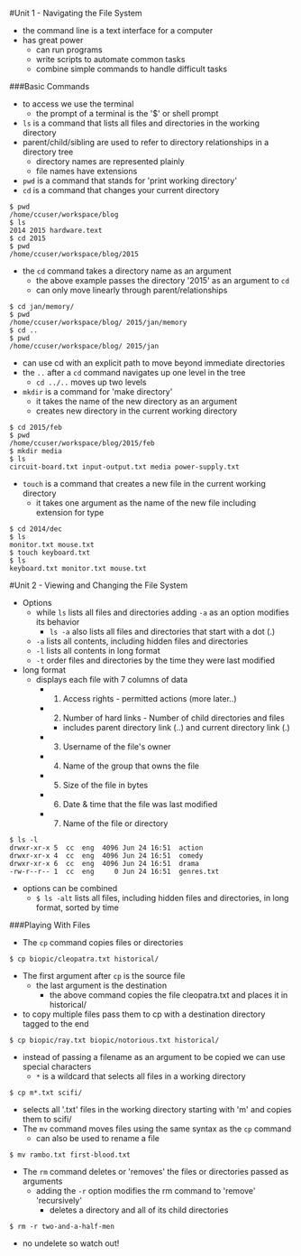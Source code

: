 #Unit 1 - Navigating the File System

- the command line is a text interface for a computer
- has great power
    - can run programs
    - write scripts to automate common tasks
    - combine simple commands to handle difficult tasks

###Basic Commands
- to access we use the terminal
    - the prompt of a terminal is the '$' or shell prompt
- ```ls``` is a command that lists all files and directories in the working directory
- parent/child/sibling are used to refer to directory relationships in a directory tree
    - directory names are represented plainly
    - file names have extensions
- ```pwd``` is a command that stands for 'print working directory'
- ```cd``` is a command that changes your current directory
```
$ pwd
/home/ccuser/workspace/blog
$ ls
2014 2015 hardware.text
$ cd 2015
$ pwd
/home/ccuser/workspace/blog/2015
```
- the ```cd``` command takes a directory name as an argument
    - the above example passes the directory '2015' as an argument to ```cd```
    - can only move linearly through parent/relationships
```
$ cd jan/memory/
$ pwd
/home/ccuser/workspace/blog/ 2015/jan/memory
$ cd ..
$ pwd
/home/ccuser/workspace/blog/ 2015/jan
```
- can use cd with an explicit path to move beyond immediate directories
- the ```..``` after a ```cd``` command navigates up one level in the tree
    - ```cd ../..``` moves up two levels
- ```mkdir``` is a command for 'make directory'
    - it takes the name of the new directory as an argument
    - creates new directory in the current working directory
```
$ cd 2015/feb
$ pwd
/home/ccuser/workspace/blog/2015/feb
$ mkdir media
$ ls
circuit-board.txt input-output.txt media power-supply.txt
```
- ```touch``` is a command that creates a new file in the current working directory
    - it takes one argument as the name of the new file including extension for type
```
$ cd 2014/dec
$ ls
monitor.txt mouse.txt
$ touch keyboard.txt
$ ls
keyboard.txt monitor.txt mouse.txt
```

#Unit 2 - Viewing and Changing the File System

- Options
    - while ```ls``` lists all files and directories adding ```-a``` as an option modifies its behavior
        - ```ls -a``` also lists all files and directories that start with a dot (.)
    - ```-a``` lists all contents, including hidden files and directories
    - ```-l``` lists all contents in long format
    - ```-t``` order files and directories by the time they were last modified
- long format
    - displays each file with 7 columns of data
        - 1. Access rights - permitted actions (more later..)
        - 2. Number of hard links - Number of child directories and files
            - includes parent directory link (..) and current directory link (.)
        - 3. Username of the file's owner
        - 4. Name of the group that owns the file
        - 5. Size of the file in bytes
        - 6. Date & time that the file was last modified
        - 7. Name of the file or directory
```
$ ls -l
drwxr-xr-x 5  cc  eng  4096 Jun 24 16:51  action
drwxr-xr-x 4  cc  eng  4096 Jun 24 16:51  comedy
drwxr-xr-x 6  cc  eng  4096 Jun 24 16:51  drama
-rw-r--r-- 1  cc  eng     0 Jun 24 16:51  genres.txt
```
- options can be combined
    - ```$ ls -alt``` lists all files, including hidden files and directories, in long format, sorted by time

###Playing With Files
- The ```cp``` command copies files or directories
```
$ cp biopic/cleopatra.txt historical/
```
- The first argument after ```cp``` is the source file
    - the last argument is the destination
        - the above command copies the file cleopatra.txt and places it in historical/
- to copy multiple files pass them to cp with a destination directory tagged to the end
```
$ cp biopic/ray.txt biopic/notorious.txt historical/
```
- instead of passing a filename as an argument to be copied we can use special characters
    - ```*``` is a wildcard that selects all files in a working directory
```
$ cp m*.txt scifi/
```
- selects all '.txt' files in the working directory starting with 'm' and copies them to scifi/
- The ```mv``` command moves files using the same syntax as the ```cp``` command
    - can also be used to rename a file
```
$ mv rambo.txt first-blood.txt
```
- The ```rm``` command deletes or 'removes' the files or directories passed as arguments
    - adding the ```-r``` option modifies the rm command to 'remove' 'recursively'
        - deletes a directory and all of its child directories
```
$ rm -r two-and-a-half-men
```
- no undelete so watch out!
